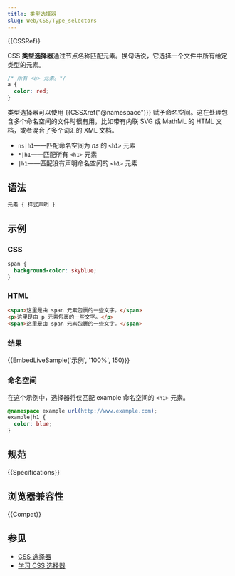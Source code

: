 ```yaml
---
title: 类型选择器
slug: Web/CSS/Type_selectors
---
```


{{CSSRef}}

CSS **类型选择器**通过节点名称匹配元素。换句话说，它选择一个文件中所有给定类型的元素。

```css
/* 所有 <a> 元素。*/
a {
  color: red;
}
```

类型选择器可以使用 {{CSSXref("@namespace")}} 赋予命名空间。这在处理包含多个命名空间的文件时很有用，比如带有内联 SVG 或 MathML 的 HTML 文档，或者混合了多个词汇的 XML 文档。

- `ns|h1`——匹配命名空间为 _ns_ 的 `<h1>` 元素
- `*|h1`——匹配所有 `<h1>` 元素
- `|h1`——匹配没有声明命名空间的 `<h1>` 元素

## 语法

```css
元素 { 样式声明 }
```

## 示例

### CSS

```css
span {
  background-color: skyblue;
}
```

### HTML

```html
<span>这里是由 span 元素包裹的一些文字。</span>
<p>这里是由 p 元素包裹的一些文字。</p>
<span>这里是由 span 元素包裹的一些文字。</span>
```

### 结果

{{EmbedLiveSample('示例', '100%', 150)}}

### 命名空间

在这个示例中，选择器将仅匹配 example 命名空间的 `<h1>` 元素。

```css
@namespace example url(http://www.example.com);
example|h1 {
  color: blue;
}
```

## 规范

{{Specifications}}

## 浏览器兼容性

{{Compat}}

## 参见

- [CSS 选择器](/zh-CN/docs/Web/CSS/CSS_Selectors)
- [学习 CSS 选择器](/zh-CN/docs/Learn/CSS/Building_blocks/Selectors)
